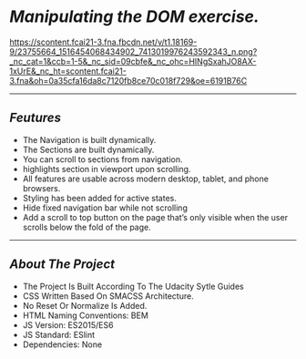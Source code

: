 # ***Manipulating the DOM exercise.***
https://scontent.fcai21-3.fna.fbcdn.net/v/t1.18169-9/23755664_1516454068434902_7413019976243592343_n.png?_nc_cat=1&ccb=1-5&_nc_sid=09cbfe&_nc_ohc=HINgSxahJO8AX-1xUrE&_nc_ht=scontent.fcai21-3.fna&oh=0a35cfa16da8c7120fb8ce70c018f729&oe=6191B76C
***

## ***Feutures***

- The Navigation is built dynamically.
- The Sections are built dynamically.
- You can scroll to sections from navigation.
- highlights section in viewport upon scrolling.
- All features are usable across modern desktop, tablet, and phone browsers.
- Styling has been added for active states.
- Hide fixed navigation bar while not scrolling
- Add a scroll to top button on the page that’s only visible when the user scrolls below the fold of the page.

***

## ***About The Project***

- The Project Is Built According To The Udacity Sytle Guides
- CSS Written Based On SMACSS Architecture.
- No Reset Or Normalize Is Added.
- HTML Naming Conventions: BEM
- JS Version: ES2015/ES6
- JS Standard: ESlint
- Dependencies: None
